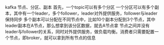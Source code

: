 kafka 节点、分区、副本
首先，一个topic可以有多个分区
一个分区可以有多个副本，其中有一个leader，多个follower，leader对外提供服务，follower与leader保持同步
多个副本可以分配在不同节点中，比如10个副本分配到3个节点，其中leader副本在A节点，那么想拿到该分区数据，就去A节点拿
节点之间并没有leader与follower的关系，同时对外提供服务，做负载均衡。消费者只需要配置一个节点，即broker，就可以拿到所有节点的信息